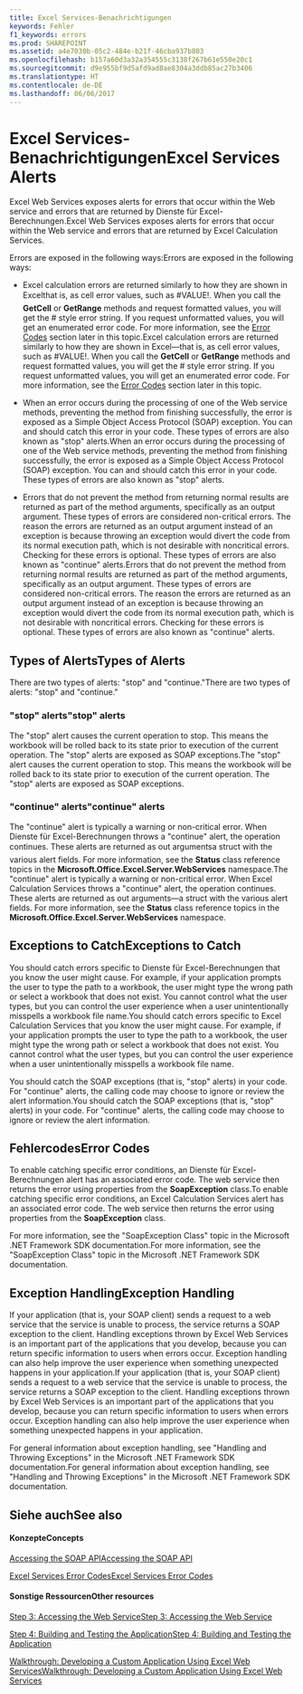 ```yaml
---
title: Excel Services-Benachrichtigungen
keywords: Fehler
f1_keywords: errors
ms.prod: SHAREPOINT
ms.assetid: a4e7030b-05c2-484e-b21f-46cba937b803
ms.openlocfilehash: b157a60d3a32a354555c3138f267b61e550e20c1
ms.sourcegitcommit: d9e955bf9d5afd9ad8ae8304a3ddb85ac27b3406
ms.translationtype: HT
ms.contentlocale: de-DE
ms.lasthandoff: 06/06/2017
---
```

# <a name="excel-services-alerts"></a><span data-ttu-id="de6b4-103">Excel Services-Benachrichtigungen</span><span class="sxs-lookup"><span data-stu-id="de6b4-103">Excel Services Alerts</span></span>

<span data-ttu-id="de6b4-104">Excel Web Services exposes alerts for errors that occur within the Web service and errors that are returned by Dienste für Excel-Berechnungen.</span><span class="sxs-lookup"><span data-stu-id="de6b4-104">Excel Web Services exposes alerts for errors that occur within the Web service and errors that are returned by Excel Calculation Services.</span></span>
  
    
    

<span data-ttu-id="de6b4-105">Errors are exposed in the following ways:</span><span class="sxs-lookup"><span data-stu-id="de6b4-105">Errors are exposed in the following ways:</span></span>
- <span data-ttu-id="de6b4-p101">Excel calculation errors are returned similarly to how they are shown in Excelthat is, as cell error values, such as #VALUE!. When you call the **GetCell** or **GetRange** methods and request formatted values, you will get the # style error string. If you request unformatted values, you will get an enumerated error code. For more information, see the [Error Codes](#excel-services-alerts_errorcodes) section later in this topic.</span><span class="sxs-lookup"><span data-stu-id="de6b4-p101">Excel calculation errors are returned similarly to how they are shown in Excel—that is, as cell error values, such as #VALUE!. When you call the **GetCell** or **GetRange** methods and request formatted values, you will get the # style error string. If you request unformatted values, you will get an enumerated error code. For more information, see the [Error Codes](#excel-services-alerts_errorcodes) section later in this topic.</span></span>
    
  
- <span data-ttu-id="de6b4-p102">When an error occurs during the processing of one of the Web service methods, preventing the method from finishing successfully, the error is exposed as a Simple Object Access Protocol (SOAP) exception. You can and should catch this error in your code. These types of errors are also known as "stop" alerts.</span><span class="sxs-lookup"><span data-stu-id="de6b4-p102">When an error occurs during the processing of one of the Web service methods, preventing the method from finishing successfully, the error is exposed as a Simple Object Access Protocol (SOAP) exception. You can and should catch this error in your code. These types of errors are also known as "stop" alerts.</span></span>
    
  
- <span data-ttu-id="de6b4-p103">Errors that do not prevent the method from returning normal results are returned as part of the method arguments, specifically as an output argument. These types of errors are considered non-critical errors. The reason the errors are returned as an output argument instead of an exception is because throwing an exception would divert the code from its normal execution path, which is not desirable with noncritical errors. Checking for these errors is optional. These types of errors are also known as "continue" alerts.</span><span class="sxs-lookup"><span data-stu-id="de6b4-p103">Errors that do not prevent the method from returning normal results are returned as part of the method arguments, specifically as an output argument. These types of errors are considered non-critical errors. The reason the errors are returned as an output argument instead of an exception is because throwing an exception would divert the code from its normal execution path, which is not desirable with noncritical errors. Checking for these errors is optional. These types of errors are also known as "continue" alerts.</span></span>
    
  

## <a name="types-of-alerts"></a><span data-ttu-id="de6b4-118">Types of Alerts</span><span class="sxs-lookup"><span data-stu-id="de6b4-118">Types of Alerts</span></span>

<span data-ttu-id="de6b4-119">There are two types of alerts: "stop" and "continue."</span><span class="sxs-lookup"><span data-stu-id="de6b4-119">There are two types of alerts: "stop" and "continue."</span></span>
  
    
    

### <a name="stop-alerts"></a><span data-ttu-id="de6b4-120">"stop" alerts</span><span class="sxs-lookup"><span data-stu-id="de6b4-120">"stop" alerts</span></span>

<span data-ttu-id="de6b4-p104">The "stop" alert causes the current operation to stop. This means the workbook will be rolled back to its state prior to execution of the current operation. The "stop" alerts are exposed as SOAP exceptions.</span><span class="sxs-lookup"><span data-stu-id="de6b4-p104">The "stop" alert causes the current operation to stop. This means the workbook will be rolled back to its state prior to execution of the current operation. The "stop" alerts are exposed as SOAP exceptions.</span></span>
  
    
    

### <a name="continue-alerts"></a><span data-ttu-id="de6b4-124">"continue" alerts</span><span class="sxs-lookup"><span data-stu-id="de6b4-124">"continue" alerts</span></span>

<span data-ttu-id="de6b4-p105">The "continue" alert is typically a warning or non-critical error. When Dienste für Excel-Berechnungen throws a "continue" alert, the operation continues. These alerts are returned as out argumentsa struct with the various alert fields. For more information, see the **Status** class reference topics in the **Microsoft.Office.Excel.Server.WebServices** namespace.</span><span class="sxs-lookup"><span data-stu-id="de6b4-p105">The "continue" alert is typically a warning or non-critical error. When Excel Calculation Services throws a "continue" alert, the operation continues. These alerts are returned as out arguments—a struct with the various alert fields. For more information, see the **Status** class reference topics in the **Microsoft.Office.Excel.Server.WebServices** namespace.</span></span>
  
    
    

## <a name="exceptions-to-catch"></a><span data-ttu-id="de6b4-129">Exceptions to Catch</span><span class="sxs-lookup"><span data-stu-id="de6b4-129">Exceptions to Catch</span></span>

<span data-ttu-id="de6b4-p106">You should catch errors specific to Dienste für Excel-Berechnungen that you know the user might cause. For example, if your application prompts the user to type the path to a workbook, the user might type the wrong path or select a workbook that does not exist. You cannot control what the user types, but you can control the user experience when a user unintentionally misspells a workbook file name.</span><span class="sxs-lookup"><span data-stu-id="de6b4-p106">You should catch errors specific to Excel Calculation Services that you know the user might cause. For example, if your application prompts the user to type the path to a workbook, the user might type the wrong path or select a workbook that does not exist. You cannot control what the user types, but you can control the user experience when a user unintentionally misspells a workbook file name.</span></span>
  
    
    
<span data-ttu-id="de6b4-p107">You should catch the SOAP exceptions (that is, "stop" alerts) in your code. For "continue" alerts, the calling code may choose to ignore or review the alert information.</span><span class="sxs-lookup"><span data-stu-id="de6b4-p107">You should catch the SOAP exceptions (that is, "stop" alerts) in your code. For "continue" alerts, the calling code may choose to ignore or review the alert information.</span></span>
  
    
    

## <a name="error-codes"></a><span data-ttu-id="de6b4-135">Fehlercodes</span><span class="sxs-lookup"><span data-stu-id="de6b4-135">Error Codes</span></span>
<span data-ttu-id="de6b4-136"><a name="excel-services-alerts_errorcodes"> </a></span><span class="sxs-lookup"><span data-stu-id="de6b4-136"></span></span>

<span data-ttu-id="de6b4-p108">To enable catching specific error conditions, an Dienste für Excel-Berechnungen alert has an associated error code. The web service then returns the error using properties from the **SoapException** class.</span><span class="sxs-lookup"><span data-stu-id="de6b4-p108">To enable catching specific error conditions, an Excel Calculation Services alert has an associated error code. The web service then returns the error using properties from the **SoapException** class.</span></span>
  
    
    
<span data-ttu-id="de6b4-139">For more information, see the "SoapException Class" topic in the Microsoft .NET Framework SDK documentation.</span><span class="sxs-lookup"><span data-stu-id="de6b4-139">For more information, see the "SoapException Class" topic in the Microsoft .NET Framework SDK documentation.</span></span>
  
    
    

## <a name="exception-handling"></a><span data-ttu-id="de6b4-140">Exception Handling</span><span class="sxs-lookup"><span data-stu-id="de6b4-140">Exception Handling</span></span>
<span data-ttu-id="de6b4-141"><a name="excel-services-alerts_errorcodes"> </a></span><span class="sxs-lookup"><span data-stu-id="de6b4-141"></span></span>

<span data-ttu-id="de6b4-p109">If your application (that is, your SOAP client) sends a request to a web service that the service is unable to process, the service returns a SOAP exception to the client. Handling exceptions thrown by Excel Web Services is an important part of the applications that you develop, because you can return specific information to users when errors occur. Exception handling can also help improve the user experience when something unexpected happens in your application.</span><span class="sxs-lookup"><span data-stu-id="de6b4-p109">If your application (that is, your SOAP client) sends a request to a web service that the service is unable to process, the service returns a SOAP exception to the client. Handling exceptions thrown by Excel Web Services is an important part of the applications that you develop, because you can return specific information to users when errors occur. Exception handling can also help improve the user experience when something unexpected happens in your application.</span></span>
  
    
    
<span data-ttu-id="de6b4-145">For general information about exception handling, see "Handling and Throwing Exceptions" in the Microsoft .NET Framework SDK documentation.</span><span class="sxs-lookup"><span data-stu-id="de6b4-145">For general information about exception handling, see "Handling and Throwing Exceptions" in the Microsoft .NET Framework SDK documentation.</span></span>
  
    
    

## <a name="see-also"></a><span data-ttu-id="de6b4-146">Siehe auch</span><span class="sxs-lookup"><span data-stu-id="de6b4-146">See also</span></span>
<span data-ttu-id="de6b4-147"><a name="excel-services-alerts_errorcodes"> </a></span><span class="sxs-lookup"><span data-stu-id="de6b4-147"></span></span>


#### <a name="concepts"></a><span data-ttu-id="de6b4-148">Konzepte</span><span class="sxs-lookup"><span data-stu-id="de6b4-148">Concepts</span></span>


  
    
    
 [<span data-ttu-id="de6b4-149">Accessing the SOAP API</span><span class="sxs-lookup"><span data-stu-id="de6b4-149">Accessing the SOAP API</span></span>](accessing-the-soap-api)
  
    
    
 [<span data-ttu-id="de6b4-150">Excel Services Error Codes</span><span class="sxs-lookup"><span data-stu-id="de6b4-150">Excel Services Error Codes</span></span>](excel-services-error-codes)
#### <a name="other-resources"></a><span data-ttu-id="de6b4-151">Sonstige Ressourcen</span><span class="sxs-lookup"><span data-stu-id="de6b4-151">Other resources</span></span>


  
    
    
 [<span data-ttu-id="de6b4-152">Step 3: Accessing the Web Service</span><span class="sxs-lookup"><span data-stu-id="de6b4-152">Step 3: Accessing the Web Service</span></span>](step-3-accessing-the-web-service)
  
    
    
 [<span data-ttu-id="de6b4-153">Step 4: Building and Testing the Application</span><span class="sxs-lookup"><span data-stu-id="de6b4-153">Step 4: Building and Testing the Application</span></span>](step-4-building-and-testing-the-application)
  
    
    
 [<span data-ttu-id="de6b4-154">Walkthrough: Developing a Custom Application Using Excel Web Services</span><span class="sxs-lookup"><span data-stu-id="de6b4-154">Walkthrough: Developing a Custom Application Using Excel Web Services</span></span>](walkthrough-developing-a-custom-application-using-excel-web-services)
